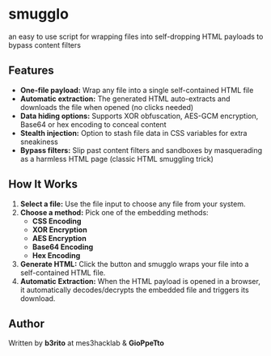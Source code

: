 # smugglo

an easy to use script for wrapping files into self-dropping HTML payloads to bypass content filters

## Features

- **One-file payload:** Wrap any file into a single self-contained HTML file
- **Automatic extraction:** The generated HTML auto-extracts and downloads the file when opened (no clicks needed)
- **Data hiding options:** Supports XOR obfuscation, AES-GCM encryption, Base64 or hex encoding to conceal content
- **Stealth injection:** Option to stash file data in CSS variables for extra sneakiness
- **Bypass filters:** Slip past content filters and sandboxes by masquerading as a harmless HTML page (classic HTML smuggling trick)

## How It Works

1. **Select a file:** Use the file input to choose any file from your system.
2. **Choose a method:** Pick one of the embedding methods:
   - **CSS Encoding**
   - **XOR Encryption**
   - **AES Encryption**
   - **Base64 Encoding**
   - **Hex Encoding**
3. **Generate HTML:** Click the button and smugglo wraps your file into a self-contained HTML file.
4. **Automatic Extraction:** When the HTML payload is opened in a browser, it automatically decodes/decrypts the embedded file and triggers its download.

## Author

Written by **b3rito** at mes3hacklab & **GioPpeTto**

